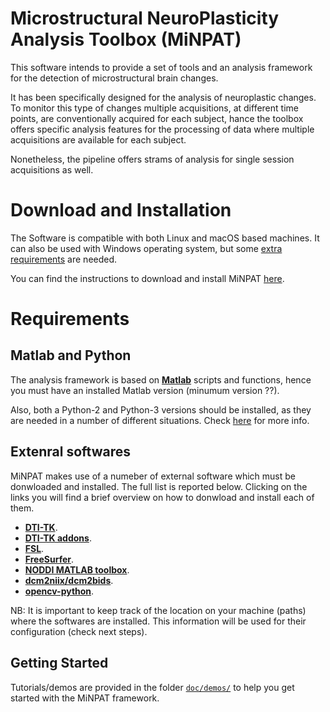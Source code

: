 # Microstructural NeuroPlasticity Analysis Toolbox (MiNPAT)

This software intends to provide a set of tools and an analysis framework for the detection of microstructural brain changes.

It has been specifically designed for the analysis of neuroplastic changes. To monitor this type of changes multiple acquisitions, at different time points, are conventionally acquired for each subject, hance the toolbox offers specific analysis features for the processing of data where multiple acquisitions are available for each subject.

Nonetheless, the pipeline offers strams of analysis for single session acquisitions as well.

# Download and Installation

The Software is compatible with both Linux and macOS based machines. It can also be used with Windows operating system, but some [extra requirements]() are needed.

You can find the instructions to download and install MiNPAT [here](doc/installation/minpat_install.md).

# Requirements

## Matlab and Python

The analysis framework is based on **[Matlab](https://it.mathworks.com/products/matlab.html)** scripts and functions, hence you must have an installed Matlab version (minumum version ??).

Also, both a Python-2 and Python-3 versions should be installed, as they are needed in a number of different situations. Check [here]() for more info.

## Extenral softwares

MiNPAT makes use of a numeber of external software which must be donwloaded and installed.
The full list is reported below.
Clicking on the links you will find a brief overview on how to donwload and install each of them.

- **[DTI-TK](doc/installation/dtitk.md)**.
- **[DTI-TK addons](doc/installation/dtitk_addons.md)**.
- **[FSL](doc/installation/fsl.md)**.
- **[FreeSurfer](doc/installation/fs.md)**.
- **[NODDI MATLAB toolbox](doc/installation/nodditbx.md)**.
- **[dcm2niix/dcm2bids](doc/installation/dcm2nii.md)**.
- **[opencv-python](doc/installation/opencv-python.md)**.

NB: It is important to keep track of the location on your machine (paths) where the softwares are installed. This information will be used for their configuration (check next steps).


## Getting Started

Tutorials/demos are provided in the folder [`doc/demos/`](doc/demos/) to help you get started with the MiNPAT framework.

